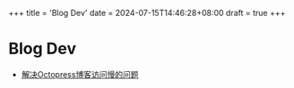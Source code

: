 +++
title = 'Blog Dev'
date = 2024-07-15T14:46:28+08:00
draft = true
+++

# Blog Dev

+ [解决Octopress博客访问慢的问题](https://droidyue.com/blog/2014/06/22/fix-octopress-slow-loading-speed-issue-in-china-mainland/)
